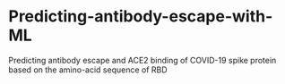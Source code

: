 # Predicting-antibody-escape-with-ML
Predicting antibody escape and ACE2 binding of COVID-19 spike protein based on the amino-acid sequence of RBD

